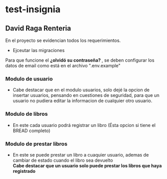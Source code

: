 # test-insignia
## David Raga Renteria

En el proyecto se evidencian todos los requerimientos.

- Ejceutar las migraciones

Para que funcione el <strong> ¿olvidó su contraseña? </strong>, se deben configurar los datos de email como está en el archivo  ".env.example"

### Modulo de usuario
- Cabe destacar que en el modulo usuarios, solo dejé la opcion de insertar usuarios, 
pensando en cuestiones de seguridad, para que un usuario no pudiera editar la informacion de cualquier otro usuario.

### Modulo de libros
- En este cada usuario podrá registrar un libro (Ésta opcion si tiene el BREAD completo)

### Modulo de prestar libros
- En este se puede prestar un libro a cuaquier usuario, ademas de cambiar de estado cuando el libro sea devuelto <br>
<strong> Cabe destacar que un usuario solo puede prestar los libros que haya registrado </strong> 

